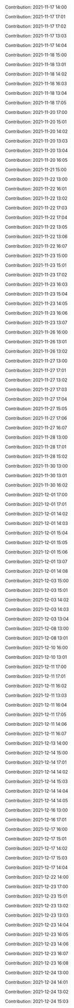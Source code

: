 Contribution: 2021-11-17 14:00

Contribution: 2021-11-17 17:01

Contribution: 2021-11-17 17:02

Contribution: 2021-11-17 13:03

Contribution: 2021-11-17 14:04

Contribution: 2021-11-18 15:00

Contribution: 2021-11-18 13:01

Contribution: 2021-11-18 14:02

Contribution: 2021-11-18 16:03

Contribution: 2021-11-18 13:04

Contribution: 2021-11-18 17:05

Contribution: 2021-11-20 17:00

Contribution: 2021-11-20 15:01

Contribution: 2021-11-20 14:02

Contribution: 2021-11-20 13:03

Contribution: 2021-11-20 13:04

Contribution: 2021-11-20 16:05

Contribution: 2021-11-21 15:00

Contribution: 2021-11-22 13:00

Contribution: 2021-11-22 16:01

Contribution: 2021-11-22 13:02

Contribution: 2021-11-22 17:03

Contribution: 2021-11-22 17:04

Contribution: 2021-11-22 13:05

Contribution: 2021-11-22 13:06

Contribution: 2021-11-22 16:07

Contribution: 2021-11-23 15:00

Contribution: 2021-11-23 15:01

Contribution: 2021-11-23 17:02

Contribution: 2021-11-23 16:03

Contribution: 2021-11-23 15:04

Contribution: 2021-11-23 14:05

Contribution: 2021-11-23 16:06

Contribution: 2021-11-23 13:07

Contribution: 2021-11-26 16:00

Contribution: 2021-11-26 13:01

Contribution: 2021-11-26 13:02

Contribution: 2021-11-27 13:00

Contribution: 2021-11-27 17:01

Contribution: 2021-11-27 13:02

Contribution: 2021-11-27 17:03

Contribution: 2021-11-27 17:04

Contribution: 2021-11-27 15:05

Contribution: 2021-11-27 17:06

Contribution: 2021-11-27 16:07

Contribution: 2021-11-28 13:00

Contribution: 2021-11-28 17:01

Contribution: 2021-11-28 15:02

Contribution: 2021-11-30 13:00

Contribution: 2021-11-30 13:01

Contribution: 2021-11-30 16:02

Contribution: 2021-12-01 17:00

Contribution: 2021-12-01 17:01

Contribution: 2021-12-01 14:02

Contribution: 2021-12-01 14:03

Contribution: 2021-12-01 15:04

Contribution: 2021-12-01 15:05

Contribution: 2021-12-01 15:06

Contribution: 2021-12-01 13:07

Contribution: 2021-12-01 14:08

Contribution: 2021-12-03 15:00

Contribution: 2021-12-03 15:01

Contribution: 2021-12-03 14:02

Contribution: 2021-12-03 14:03

Contribution: 2021-12-03 13:04

Contribution: 2021-12-08 13:00

Contribution: 2021-12-08 13:01

Contribution: 2021-12-10 16:00

Contribution: 2021-12-10 13:01

Contribution: 2021-12-11 17:00

Contribution: 2021-12-11 17:01

Contribution: 2021-12-11 16:02

Contribution: 2021-12-11 13:03

Contribution: 2021-12-11 16:04

Contribution: 2021-12-11 17:05

Contribution: 2021-12-11 14:06

Contribution: 2021-12-11 16:07

Contribution: 2021-12-13 14:00

Contribution: 2021-12-14 15:00

Contribution: 2021-12-14 17:01

Contribution: 2021-12-14 14:02

Contribution: 2021-12-14 15:03

Contribution: 2021-12-14 14:04

Contribution: 2021-12-14 14:05

Contribution: 2021-12-16 13:00

Contribution: 2021-12-16 17:01

Contribution: 2021-12-17 16:00

Contribution: 2021-12-17 15:01

Contribution: 2021-12-17 14:02

Contribution: 2021-12-17 15:03

Contribution: 2021-12-17 14:04

Contribution: 2021-12-22 14:00

Contribution: 2021-12-23 17:00

Contribution: 2021-12-23 15:01

Contribution: 2021-12-23 13:02

Contribution: 2021-12-23 13:03

Contribution: 2021-12-23 14:04

Contribution: 2021-12-23 16:05

Contribution: 2021-12-23 14:06

Contribution: 2021-12-23 16:07

Contribution: 2021-12-23 16:08

Contribution: 2021-12-24 13:00

Contribution: 2021-12-24 14:01

Contribution: 2021-12-24 13:02

Contribution: 2021-12-24 15:03

